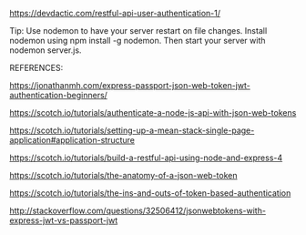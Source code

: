 

https://devdactic.com/restful-api-user-authentication-1/

Tip: Use nodemon to have your server restart on file changes. Install nodemon using npm install -g nodemon. Then start your server with nodemon server.js.

REFERENCES:

https://jonathanmh.com/express-passport-json-web-token-jwt-authentication-beginners/

https://scotch.io/tutorials/authenticate-a-node-js-api-with-json-web-tokens

https://scotch.io/tutorials/setting-up-a-mean-stack-single-page-application#application-structure

https://scotch.io/tutorials/build-a-restful-api-using-node-and-express-4

https://scotch.io/tutorials/the-anatomy-of-a-json-web-token

https://scotch.io/tutorials/the-ins-and-outs-of-token-based-authentication

http://stackoverflow.com/questions/32506412/jsonwebtokens-with-express-jwt-vs-passport-jwt
